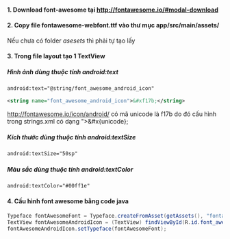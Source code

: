#### 1. Download font-awesome tại http://fontawesome.io/#modal-download

#### 2. Copy file fontawesome-webfont.ttf vào thư mục app/src/main/assets/

Nếu chưa có folder *asesets* thì phải tự tạo lấy

#### 3. Trong file layout tạo 1 TextView

##### Hình ảnh dùng thuộc tính *android:text*
```xml
android:text="@string/font_awesome_android_icon"
```

```xml
<string name="font_awesome_android_icon">&#xf17b;</string>
```

http://fontawesome.io/icon/android/ có mã unicode là f17b
do đó cấu hình trong strings.xml có dạng ">&#x{unicode};

##### Kích thước dùng thuộc tính *android:textSize*
```xml
android:textSize="50sp"
```
##### Màu sắc dùng thuộc tính *android:textColor*
```xml
android:textColor="#00ff1e"
```

#### 4. Cấu hình font awesome bằng code java

```java
Typeface fontAwesomeFont = Typeface.createFromAsset(getAssets(), "fontawesome-webfont.ttf");
TextView fontAwesomeAndroidIcon = (TextView) findViewById(R.id.font_awesome_android_icon);
fontAwesomeAndroidIcon.setTypeface(fontAwesomeFont);
```